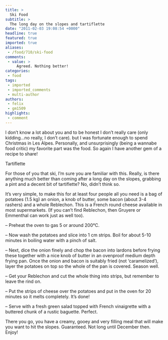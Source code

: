 ```yaml
---
title: >
  Ski Food
subtitle: >
  The long day on the slopes and tartiflette
date: "2011-02-03 19:08:54 +0000"
headline: true
featured: true
imported: true
aliases:
 - /food/710/ski-food
comments:
 - value: >
     Agreed. Nothing better!
categories:
 - food
tags:
 - imported
 - imported_comments
 - multi-author
authors:
 - felix
 - gm1509
highlights:
 - comment
---
```


I don’t know a lot about you and to be honest I don’t really care (only kidding…no really, I don’t care). but I was fortunate enough to spend Christmas in Les Alpes. Personally, and unsurprisingly (being a wannabe food critic) my favorite part was the food. So again I have another gem of a recipe to share!

Tartiflette

For those of you that ski, I’m sure you are familiar with this. Really, is there anything much better than coming after a long day on the slopes, grabbing a pint and a decent bit of tartiflette? No, didn’t think so.

It’s very simple, to make this for at least four people all you need is a bag of potatoes (1.5 kg) an onion, a knob of butter, some bacon (about 3-4 rashers) and a whole Reblechon. This is a French round cheese available in most supermarkets. (If you can’t find Reblechon, then Gruyere or Emmenthal can work just as well too).

– Preheat the oven to gas 5 or around 200°C.

– Now wash the potatoes and slice into 1 cm strips. Boil for about 5-10 minutes in boiling water with a pinch of salt.

– Next, dice the onion finely and chop the bacon into lardons before frying these together with a nice knob of butter in an ovenproof medium depth frying pan. Once the onion and bacon is suitably fried (not ‘caramelized’), layer the potatoes on top so the whole of the pan is covered. Season well.

– Get your Reblechon and cut the whole thing into strips, but remember to leave the rind on.

– Put the strips of cheese over the potatoes and put in the oven for 20 minutes so it melts completely. It’s done!

– Serve with a fresh green salad topped with French vinaigrette with a buttered chunk of a rustic baguette. Perfect.

There you go, you have a creamy, gooey and very filling meal that will make you want to hit the slopes. Guaranteed. Not long until December then. Enjoy!
